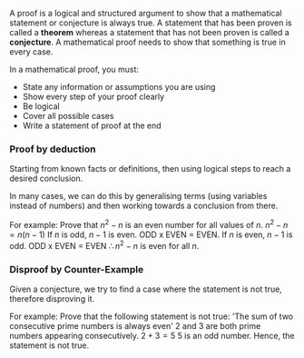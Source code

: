 A proof is a logical and structured argument to show that a mathematical statement or conjecture is always true. 
A statement that has been proven is called a **theorem** whereas a statement that has not been proven is called a **conjecture**.
A mathematical proof needs to show that something is true in every case.

In a mathematical proof, you must:
- State any information or assumptions you are using
- Show every step of your proof clearly
- Be logical
- Cover all possible cases
- Write a statement of proof at the end

### Proof by deduction
Starting from known facts or definitions, then using logical steps to reach a desired conclusion.

In many cases, we can do this by generalising terms (using variables instead of numbers) and then working towards a conclusion from there.

For example:
	Prove that $n^2-n$ is an even number for all values of $n$.
		$n^2-n = n(n-1)$
		If $n$ is odd, $n-1$ is even.
		ODD x EVEN = EVEN.
		If $n$ is even, $n-1$ is odd.
		ODD x EVEN = EVEN
		$\therefore n^2-n$ is even for all $n$.

### Disproof by Counter-Example
Given a conjecture, we try to find a case where the statement is not true, therefore disproving it.

For example:
	Prove that the following statement is not true:
	'The sum of two consecutive prime numbers is always even'
		2 and 3 are both prime numbers appearing consecutively.
		$2+3=5$
		5 is an odd number. Hence, the statement is not true.